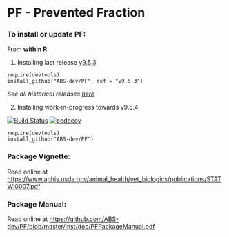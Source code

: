 PF - Prevented Fraction
==


### To install or update PF:

From **within R**

1. Installing last release [v9.5.3](https://github.com/ABS-dev/PF/releases/tag/v9.5.3)

```
require(devtools)
install_github("ABS-dev/PF", ref = "v9.5.3")
```
*See all historical releases [here](https://github.com/ABS-dev/PF/releases)*

2. Installing work-in-progress towards v9.5.4

[![Build Status](https://travis-ci.org/ABS-dev/PF.svg?branch=master)](https://travis-ci.org/ABS-dev/PF)
[![codecov](https://codecov.io/gh/ABS-dev/PF/branch/master/graph/badge.svg)](https://codecov.io/gh/ABS-dev/PF)

```
require(devtools)
install_github("ABS-dev/PF")
```

### Package Vignette:

Read online at https://www.aphis.usda.gov/animal_health/vet_biologics/publications/STATWI0007.pdf

### Package Manual:

Read online at https://github.com/ABS-dev/PF/blob/master/inst/doc/PFPackageManual.pdf


